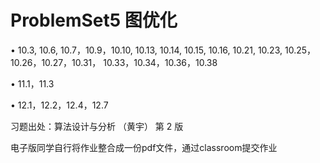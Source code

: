 # ProblemSet5 图优化

• 10.3, 10.6, 10.7，10.9，10.10, 10.13, 10.14, 10.15, 10.16, 10.21, 10.23, 10.25，10.26，10.27，10.31， 10.33，10.34，10.36，10.38

• 11.1，11.3

• 12.1，12.2，12.4，12.7

习题出处：算法设计与分析 （黄宇） 第 2 版

电子版同学自行将作业整合成一份pdf文件，通过classroom提交作业
